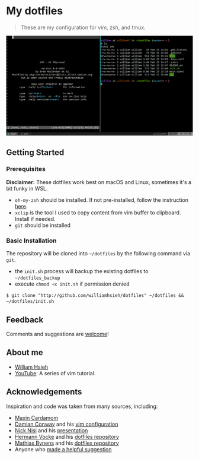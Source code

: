 # My dotfiles
> These are my configuration for vim, zsh, and tmux.

![Screenshot of my setup](src/img.png)

## Getting Started
### Prerequisites
**Disclaimer:** These dotfiles work best on macOS and Linux, sometimes it's a bit funky in WSL.

* ```oh-my-zsh``` should be installed. If not pre-installed, follow the instruction [here](https://github.com/robbyrussell/oh-my-zsh).
* ```xclip``` is the tool I used to copy content from vim buffer to clipboard. Install if needed.
* ```git``` should be installed

### Basic Installation
The repository will be cloned into ```~/dotfiles``` by the following command via ```git```. 
* the ```init.sh``` process will backup the existing dotfiles to ```~/dotfiles_backup```
* execute ```chmod +x init.sh``` if permission denied

```
$ git clone "http://github.com/williamhsieh/dotfiles" ~/dotfiles && ~/dotfiles/init.sh
```

## Feedback

Comments and suggestions are [welcome](https://github.com/WilliamHsieh/dotfiles/issues)!

## About me
* [William Hsieh](https://github.com/williamhsieh/)
* [YouTube](https://www.youtube.com/playlist?list=PL9_ICC0aO5tjEbqj4ivBFsafBx8Rw74fg): A series of vim tutorial.

## Acknowledgements
Inspiration and code was taken from many sources, including:
* [Maxin Cardamom](https://github.com/changemewtf/no_plugins)
* [Damian Conway](http://damian.conway.org/About_us/Bio_formal.html) and his [vim configuration](https://github.com/thoughtstream/Damian-Conway-s-Vim-Setup)
* [Nick Nisi](https://nicknisi.com/) and his [presentation](https://github.com/nicknisi/vim-workshop)
* [Hermann Vocke](https://www.hamvocke.com/) and his [dotfiles repository](https://github.com/hamvocke/dotfiles)
* [Mathias Bynens](https://mathiasbynens.be/) and his [dotfiles repository](https://github.com/mathiasbynens/dotfiles/)
* Anyone who  [made a helpful suggestion](https://github.com/WilliamHsieh/dotfiles/issues)
